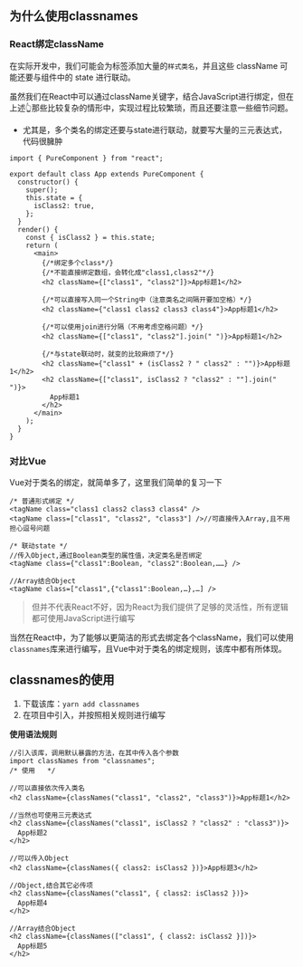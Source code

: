 ## 为什么使用classnames

### React绑定className

​	在实际开发中，我们可能会为标签添加大量的`样式类名`，并且这些 className 可能还要与组件中的 state 进行联动。

​	虽然我们在React中可以通过className关键字，结合JavaScript进行绑定，但在上述👆那些比较复杂的情形中，实现过程比较繁琐，而且还要注意一些细节问题。

* 尤其是，多个类名的绑定还要与state进行联动，就要写大量的三元表达式，代码很臃肿

```
import { PureComponent } from "react";

export default class App extends PureComponent {
  constructor() {
    super();
    this.state = {
      isClass2: true,
    };
  }
  render() {
    const { isClass2 } = this.state;
    return (
      <main>
        {/*绑定多个class*/}
        {/*不能直接绑定数组，会转化成"class1,class2"*/}
        <h2 className={["class1", "class2"]}>App标题1</h2>
        
        {/*可以直接写入同一个String中（注意类名之间隔开要加空格）*/}
        <h2 className={"class1 class2 class3 class4"}>App标题1</h2>
        
        {/*可以使用join进行分隔（不用考虑空格问题）*/}
        <h2 className={["class1", "class2"].join(" ")}>App标题1</h2>
        
        {/*与state联动时，就变的比较麻烦了*/}
        <h2 className={"class1" + (isClass2 ? " class2" : "")}>App标题1</h2>
        <h2 className={["class1", isClass2 ? "class2" : ""].join(" ")}>
          App标题1
        </h2>
      </main>
    );
  }
}
```

### 对比Vue

Vue对于类名的绑定，就简单多了，这里我们简单的复习一下

```
/* 普通形式绑定 */
<tagName class="class1 class2 class3 class4" />
<tagName class=["class1", "class2", "class3"] />//可直接传入Array,且不用担心逗号问题

/* 联动state */
//传入Object,通过Boolean类型的属性值，决定类名是否绑定
<tagName class={"class1":Boolean, "class2":Boolean,……} />

//Array结合Object
<tagName class=["class1",{"class1":Boolean,…},…] />
```

> 但并不代表React不好，因为React为我们提供了足够的灵活性，所有逻辑都可使用JavaScript进行编写

当然在React中，为了能够以更简洁的形式去绑定各个className，我们可以使用`classnames`库来进行编写，且Vue中对于类名的绑定规则，该库中都有所体现。

## classnames的使用

1. 下载该库：`yarn add classnames`
2. 在项目中引入，并按照相关规则进行编写

**使用语法规则**

```
//引入该库，调用默认暴露的方法，在其中传入各个参数
import classNames from "classnames";
/* 使用	*/

//可以直接依次传入类名
<h2 className={classNames("class1", "class2", "class3")}>App标题1</h2>

//当然也可使用三元表达式
<h2 className={classNames("class1", isClass2 ? "class2" : "class3")}>
  App标题2
</h2>

//可以传入Object
<h2 className={classNames({ class2: isClass2 })}>App标题3</h2>

//Object,结合其它必传项
<h2 className={classNames("class1", { class2: isClass2 })}>
  App标题4
</h2>

//Array结合Object
<h2 className={classNames(["class1", { class2: isClass2 }])}>
  App标题5
</h2>
```

